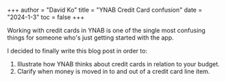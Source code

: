 +++
author = "David Ko"
title = "YNAB Credit Card confusion"
date = "2024-1-3"
toc = false
+++

Working with credit cards in YNAB is one of the single most confusing things for someone who's
just getting started with the app.

I decided to finally write this blog post in order to:

1. Illustrate how YNAB thinks about credit cards in relation to your budget.
2. Clarify when money is moved in to and out of a credit card line item.